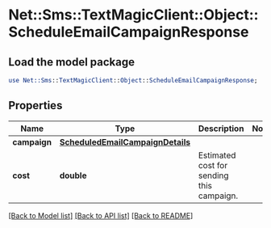 # Net::Sms::TextMagicClient::Object::ScheduleEmailCampaignResponse

## Load the model package
```perl
use Net::Sms::TextMagicClient::Object::ScheduleEmailCampaignResponse;
```

## Properties
Name | Type | Description | Notes
------------ | ------------- | ------------- | -------------
**campaign** | [**ScheduledEmailCampaignDetails**](ScheduledEmailCampaignDetails.md) |  | 
**cost** | **double** | Estimated cost for sending this campaign. | 

[[Back to Model list]](../README.md#documentation-for-models) [[Back to API list]](../README.md#documentation-for-api-endpoints) [[Back to README]](../README.md)


